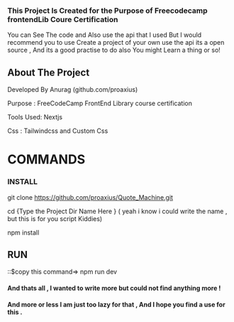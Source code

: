 ### This Project Is Created for the Purpose of Freecodecamp frontendLib Coure Certification

You can See The code and Also use the api that I used But I would recommend you to use Create a project of your own use the api its a open source ,
And its a good practise to do also You might Learn a thing or so!

## About The Project

Developed By Anurag (github.com/proaxius)

Purpose : FreeCodeCamp FrontEnd Library course certification

Tools Used: Nextjs 

Css : Tailwindcss and Custom Css

# COMMANDS

### INSTALL

git clone https://github.com/proaxius/Quote_Machine.git

cd {Type the Project Dir Name Here } ( yeah i know i could write the name , but this is for you script Kiddies)

npm install

## RUN

::$copy this command=> npm run dev

#### And thats all , I wanted to write  more but could not find anything more ! 

#### And more or less I am just too lazy for that , And I hope you find a use for this .
